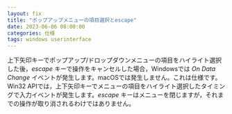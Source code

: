 ```yaml
---
layout: fix
title: "ポップアップメニューの項目選択とescape"
date: 2023-06-06 08:00:00
categories: 仕様
tags: windows userinterface
---
```


上下矢印キーでポップアップ/ドロップダウンメニューの項目をハイライト選択した後，*escape* キーで操作をキャンセルした場合，Windowsでは *On Data Change* イベントが発生します。macOSでは発生しません。これは仕様です。Win32 APIでは，上下矢印キーでメニューの項目をハイライト選択したタイミングで入力イベントが発生します。*escape* キーはメニューを閉じますが，それまでの操作が取り消されるわけではありません。
